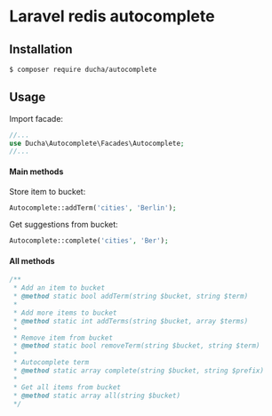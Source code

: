 # Laravel redis autocomplete

## Installation
```bash
$ composer require ducha/autocomplete
```
## Usage
Import facade:
```php
//...
use Ducha\Autocomplete\Facades\Autocomplete;
//...
```
#### Main methods
Store item to bucket:
```php
Autocomplete::addTerm('cities', 'Berlin');
```
Get suggestions from bucket:
```php
Autocomplete::complete('cities', 'Ber');
```

#### All methods
```php
/** 
 * Add an item to bucket
 * @method static bool addTerm(string $bucket, string $term)
 *
 * Add more items to bucket
 * @method static int addTerms(string $bucket, array $terms)
 * 
 * Remove item from bucket
 * @method static bool removeTerm(string $bucket, string $term)
 *
 * Autocomplete term
 * @method static array complete(string $bucket, string $prefix)
 *
 * Get all items from bucket
 * @method static array all(string $bucket)
 */
 ```